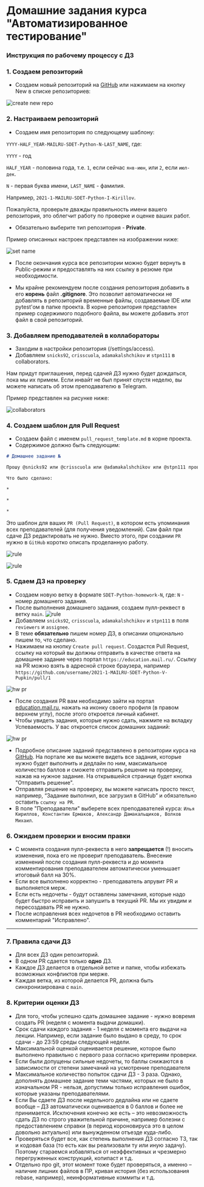 # Домашние задания курса "Автоматизированное тестирование"

### Инструкция по рабочему процессу с ДЗ

### 1. Создаем репозиторий
* Создаем новый репозиторий на [GitHub](https://github.com/new) или нажимаем на кнопку New в списке репозиториев:

![create new repo](images/1.png)

### 2. Настраиваем репозиторий
* Создаем имя репозитория по следующему шаблону:

`YYYY-HALF_YEAR-MAILRU-SDET-Python-N-LAST_NAME`, где:

`YYYY` - год

`HALF_YEAR` - половина года, т.е. `1`, если сейчас `янв-июн`, или `2`, если `июл-дек`.

`N` - первая буква имени, `LAST_NAME` - фамилия.

Например, `2021-1-MAILRU-SDET-Python-I-Kirillov`.

Пожалуйста, проверьте дважды правильность имени вашего репозитория, это облегчит работу по проверке и оценке ваших работ.

* Обязательно выберите тип репозитория - **Private**.

Пример описанных настроек представлен на изображении ниже: 
  
![set name](images/2.png)

* После окончания курса все репозитории можно будет вернуть в Public-режим и предоставлять на них ссылку в резюме при необходимости.

* Мы крайне рекомендуем после создания репозитория добавить в его **корень** файл **.gitignore**. Это позволит автоматически не добавлять в репозиторий временные файлы, создаваемые IDE или pytest'ом в папке проекта.
В корне репозитория представлен пример содержимого подобного файла, вы можете добавить этот файл в свой репозиторий.
  
### 3. Добавляем преподавателей в коллабораторы
 * Заходим в настройки репозитория (/settings/access).
 * Добавляем `snicks92`, `crisscuola`, `adamakalshchikov` и `stpn111` в collaborators.

 Нам придут приглашения, перед сдачей ДЗ нужно будет дождаться, пока мы их примем. Если инвайт не был принят спустя неделю, вы можете написать об этом преподавателю в Telegram.

Пример представлен на рисунке ниже:

![collaborators](images/3.png)

### 4. Создаем шаблон для Pull Request
* Создаем файл с именем `pull_request_template.md` в корне проекта.
* Содержимое должно быть следующим:
```md
# Домашнее задание №

Прошу @snicks92 или @crisscuola или @adamakalshchikov или @stpn111 проверить его.

Что было сделано:

*

*

*

```

Это шаблон для ваших `PR (Pull Request)`, в котором есть упоминания всех преподавателей (для получения уведомлений). Сам файл при сдаче ДЗ редактировать не нужно. Вместо этого, при создании `PR` нужно в `GitHub` коротко описать проделанную работу.

![rule](images/4.png)

![rule](images/4_2.png)

### 5. Сдаем ДЗ на проверку
* Создаем новую ветку в формате
`SDET-Python-homework-N`, где:
`N` - номер домашнего задания.
* После выполнения домашнего задания, создаем пулл-реквест в ветку `main`.
  ![rule](images/4_3.png)
* Добавляем `snicks92`, `crisscuola`, `adamakalshchikov` и `stpn111` в поля `reviewers` и `assignee`.
* В теме **обязательно** пишем номер ДЗ, в описании опционально пишем то, что сделано.
* Нажимаем на кнопку `Create pull request`. Создастся Pull Request, ссылку на который вы должны отправить в качестве ответа на домашнее задание через портал `https://education.mail.ru/`.
Ссылку на PR можно взять в адресной строке браузера, например `https://github.com/username/2021-1-MAILRU-SDET-Python-V-Pupkin/pull/1`

![hw pr](images/5.png)

* После создания PR вам необходимо зайти на портал [education.mail.ru](https://education.mail.ru/), нажать на иконку своего профиля (в правом верхнем углу), после этого откроется личный кабинет.
* Чтобы увидеть задания, которые нужно сдать, нажмите на вкладку Успеваемость. У вас откроется список домашних заданий:

![hw pr](images/6.png)

* Подробное описание заданий представлено в репозитории курса на [GitHub](https://github.com/snicks92/education-mail-qa-python). На портале же вы можете видеть все задания, которые нужно будет выполнить и дедлайн по ним, максимальное количество баллов и сможете отправить решение на проверку, нажав на нужное задание. На открывшейся странице будет кнопка "Отправить решение".
* Отправляя решение на проверку, вы можете написать просто текст, например, “Задание выполнил, все загрузил в GitHub” и обязательно оставить ```ссылку на PR```.
* В поле "Преподаватели" выберете всех преподавателей курса: ```Илья Кириллов, Константин Ермаков, Александр Дамакальщиков, Волков Михаил```.

### 6. Ожидаем проверки и вносим правки
 * С момента создания пулл-реквеста в него **запрещается** (!) вносить изменения, пока его не проверит преподаватель.
 Внесение изменений после создания пулл-реквеста и до момента комментирования преподавателем автоматически уменьшает итоговый балл на 30%.
 * Если все выполнено корректно - преподаватель апрувит PR и выполняется мерж.
 * Если есть недочеты - будут оставлены замечания, которые надо будет быстро исправить и запушить в текущий PR. Мы их увидим и пересоздавать PR не нужно.
 * После исправления всех недочетов в PR необходимо оставить комментарий "Исправлено".

___

### 7. Правила сдачи ДЗ
* Для всех ДЗ один репозиторий.
* В одном PR сдается только **одно** ДЗ.
* Каждое ДЗ делается в отдельной ветке и папке, чтобы избежать возможных конфликтов при мерже.
* Каждая ветка, из которой делается PR, должна быть синхронизирована с `main`.


### 8. Критерии оценки ДЗ
* Для того, чтобы успешно сдать домашнее задание - нужно вовремя создать PR (неделя с момента выдачи домашки).
* Срок сдачи каждого задания - 1 неделя с момента его выдачи на лекции. Например, если задание было выдано в среду, то срок сдачи - до 23:59 среды следующей недели.
* Максимальной оценкой оценивается решение, которое было выполнено правильно с первого раза согласно критериям проверки.
* Если были допущены сильные недочеты, то баллы снижаются в зависимости от степени замечаний на усмотрение преподавателя
* Максимальное количество попыток сдачи ДЗ - 3 раза. Однако, дополнять домашнее задание теми частями, которых не было в изначальном PR - нельзя,
  допустимы только исправления ошибок, которые указаны преподавателями.
* Если Вы сдаете ДЗ после недельного дедлайна или не сдаете вообще – ДЗ автоматически оценивается в 0 баллов и более не принимается. Исключения конечно же есть – это невозможность сдать ДЗ по строго уважительной причине, например болезни с предоставлением справки (в период короновируса это в целом довольно актуально) или вынужденном отъезде куда-либо.
* Проверяться будет все, как степень выполнения ДЗ согласно ТЗ, так и кодовая база (то есть как вы реализовали ту или иную задачу). Поэтому стараемся избавляться от неэффективных и чрезмерно перегруженных конструкций, копипаст и т.д.
* Отдельно про git, этот момент тоже будет проверяться, а именно – наличие лишних файлов в ПР, кривая история (без использования rebase, например), неинформативные коммиты и т.д.
